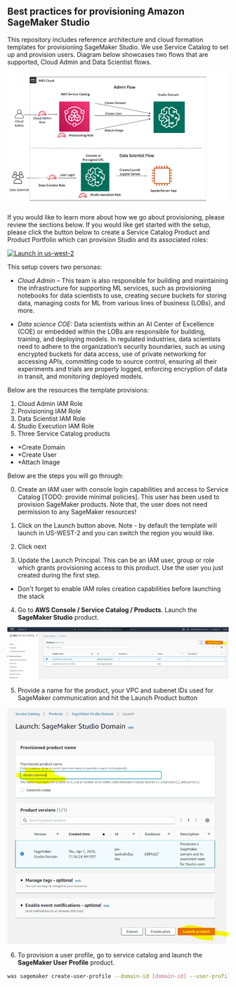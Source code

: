 ## Best practices for provisioning Amazon SageMaker Studio

This repository includes reference architecture and cloud formation templates for provisioning SageMaker Studio. We use Service Catalog to set up and provision users. Diagram below showcases two flows that are supported, Cloud Admin and Data Scientist flows.

![Alt Flow Diagram](images/flow_diagram.png?raw=true "Flow Diagram")

If you would like to learn more about how we go about provisioning, please review the sections below. If you would like get started with the setup, please click the button below to create a Service Catalog Product and Product Portfolio which can provision Studio and its associated roles: 

[![Launch in us-west-2](https://raw.githubusercontent.com/awslabs/aws-media-insights-engine/development/docs/assets/images/launch-stack.png)](https://console.aws.amazon.com/cloudformation/home?region=us-west-2#/stacks/new?stackName=sagemaker-studio&templateURL=https://studio-provisioning-aggarzo.s3-us-west-2.amazonaws.com/launch.template)

This setup covers two personas:

* *Cloud Admin* – This team is also responsible for building and maintaining the infrastructure for supporting ML services, such as provisioning notebooks for data scientists to use, creating secure buckets for storing data, managing costs for ML from various lines of business (LOBs), and more.

* *Data science COE:* Data scientists within an AI Center of Excellence (COE) or embedded within the LOBs are responsible for building, training, and deploying models. In regulated industries, data scientists need to adhere to the organization’s security boundaries, such as using encrypted buckets for data access, use of private networking for accessing APIs, committing code to source control, ensuring all their experiments and trials are properly logged, enforcing encryption of data in transit, and monitoring deployed models.


Below are the resources the template provisions:

1. Cloud Admin IAM Role
2. Provisioning IAM Role
3. Data Scientist IAM Role
4. Studio Execution IAM Role
5. Three Service Catalog products 
* *Create Domain
* *Create User
* *Attach Image 


Below are the steps you will go through:

0. Create an IAM user with console login capabilities and access to Service Catalog [TODO: provide minimal policies]. This user has been used to provision SageMaker products. Note that, the user does not need permission to any SageMaker resources!

1. Click on the Launch button above. Note - by default the template will launch in US-WEST-2 and you can switch the region you would like.

2. Click next

3. Update the Launch Principal. This can be an IAM user, group or role which grants provisioning access to this product. Use the user you just created during the first step.
  - Don't forget to enable IAM roles creation capabilities before launching the stack

4. Go to **AWS Console / Service Catalog / Products**. Launch the **SageMaker Studio** product.

![Alt Step 1](assets/step1.jpg?raw=true "Step 1")

5. Provide a name for the product, your VPC and subenet IDs used for SageMaker communication and hit the Launch Product button

![Alt Step 2](assets/step2.jpg?raw=true "Step 2")

6. To provision a user profile, go to service catalog and launch the **SageMaker User Profile** product.




```bash
was sagemaker create-user-profile --domain-id [domain-id] --user-profile-name [user profile name] --tags Key=studiouserid,Value=[iam user] --user-settings ExecutionRole=arn:aws:iam::[account id]:role/SageMakerTeamExecutionRole
```

